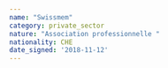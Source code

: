 ```yaml
---
name: "Swissmem"
category: private_sector
nature: "Association professionnelle "
nationality: CHE
date_signed: '2018-11-12'
---
```

    